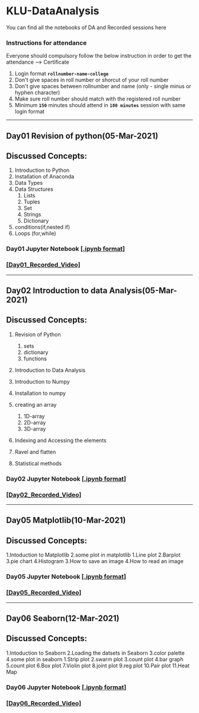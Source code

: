 # KLU-DataAnalysis
You can find all the notebooks of DA and Recorded sessions here
### Instructions for attendance

Everyone should compulsory follow the below instruction in order to get the attendance --> Certificate

1. Login format **`rollnumber-name-college`**
2. Don't give spaces in roll number or shorcut of your roll number
3. Don't give spaces between rollnumber and name (only - single minus or hyphen character)
4. Make sure roll number should match with the registered roll number
5. Minimum **`150`** minutes should attend in **`180 minutes`** session with same login format
----------------------------

## Day01 Revision of python(05-Mar-2021)

## Discussed Concepts:

1. Introduction to Python
1. Installation of Anaconda
2. Data Types
3. Data Structures
      1. Lists
      2. Tuples
      3. Set
      4. Strings
      5. Dictionary
4. conditions(if,nested if)
5. Loops (for,while)

### Day01 Jupyter Notebook [[.ipynb format]](https://github.com/APSSDC-Data-Analysis/KLU-DataAnalysis/blob/main/Day-1/DAy-1(05-03-2021).ipynb)
### [[Day01_Recorded_Video]](https://transcripts.gotomeeting.com/#/s/9f301d253a9716b553fa7827e12ccaffe5bc353b08ff9ed6bb830fce54f5416c)
----------------------------------

## Day02 Introduction to data Analysis(05-Mar-2021)

## Discussed Concepts:

1. Revision of Python
      1. sets
      1. dictionary
      1. functions
1. Introduction to Data Analysis
1. Introduction to Numpy
2. Installation to numpy
3. creating an array

      1. 1D-array
      2. 2D-array
      3. 3D-array
6. Indexing and Accessing the elements
7. Ravel and flatten
8. Statistical methods




### Day02 Jupyter Notebook [[.ipynb format]](https://github.com/APSSDC-Data-Analysis/KLU-DataAnalysis/blob/main/Day-2/Day-2(06-03-2021).ipynb)
### [[Day02_Recorded_Video]](https://transcripts.gotomeeting.com/#/s/be4264340898817f32b4c46e5147ecba6739e7a1bd5c03f2f841979b6cd7445c)

--------------------------

## Day05 Matplotlib(10-Mar-2021)

## Discussed Concepts:

1.Intoduction to Matplotlib
2.some plot in matplotlib
      1.Line plot
      2.Barplot
      3.pie chart
      4.Histogram
3.How to save an image
4.How to read an image


### Day05 Jupyter Notebook [[.ipynb format]](https://github.com/APSSDC-Data-Analysis/KLU-DataAnalysis/blob/main/Day5/Matplotlib.ipynb)
### [[Day05_Recorded_Video]](https://transcripts.gotomeeting.com/#/s/a7a59dd11d77c112571f95f6bcd7e5e7e228e9ce44572e185e330a5fb9ffc4d7)

--------------------------

## Day06 Seaborn(12-Mar-2021)

## Discussed Concepts:

1.Intoduction to Seaborn
2.Loading the datsets in Seaborn
3.color palette
4.some plot in seaborn
      1.Strip plot
      2.swarm plot
      3.count plot
      4.bar graph
      5.count plot
      6.Box plot
      7.Violin plot
      8.joint plot
      9.reg plot
      10.Pair plot
      11.Heat Map

### Day06 Jupyter Notebook [[.ipynb format]](https://github.com/APSSDC-Data-Analysis/KLU-DataAnalysis/blob/main/Day5/Matplotlib.ipynb)
### [[Day06_Recorded_Video]](https://transcripts.gotomeeting.com/#/s/5d5a30298322c8c10015c9747fbc239fc550e6fe1010ca7f186a378f7df900f4)

